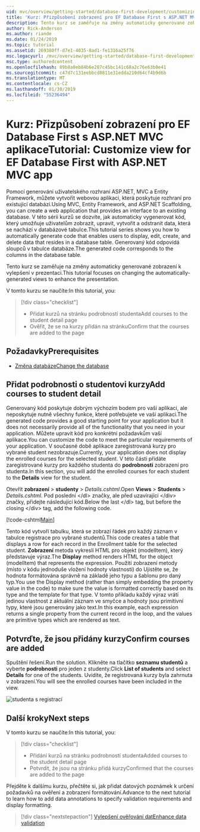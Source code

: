 ```yaml
---
uid: mvc/overview/getting-started/database-first-development/customizing-a-view
title: 'Kurz: Přizpůsobení zobrazení pro EF Database First s ASP.NET MVC aplikace'
description: Tento kurz se zaměřuje na změny automaticky generované zobrazení k vylepšení v prezentaci.
author: Rick-Anderson
ms.author: riande
ms.date: 01/24/2019
ms.topic: tutorial
ms.assetid: 269380ff-d7e1-4035-8ad1-fe1316a25f76
msc.legacyurl: /mvc/overview/getting-started/database-first-development/customizing-a-view
msc.type: authoredcontent
ms.openlocfilehash: 89b8a0eb84b6e287c45bc141c68a2c76e63b0e41
ms.sourcegitcommit: c47d7c131eebbcd8811e31edda210d64cf4b9d6b
ms.translationtype: MT
ms.contentlocale: cs-CZ
ms.lasthandoff: 01/30/2019
ms.locfileid: "55236494"
---
```

# <a name="tutorial-customize-view-for-ef-database-first-with-aspnet-mvc-app"></a><span data-ttu-id="1334f-103">Kurz: Přizpůsobení zobrazení pro EF Database First s ASP.NET MVC aplikace</span><span class="sxs-lookup"><span data-stu-id="1334f-103">Tutorial: Customize view for EF Database First with ASP.NET MVC app</span></span>

<span data-ttu-id="1334f-104">Pomocí generování uživatelského rozhraní ASP.NET, MVC a Entity Framework, můžete vytvořit webovou aplikaci, která poskytuje rozhraní pro existující databázi.</span><span class="sxs-lookup"><span data-stu-id="1334f-104">Using MVC, Entity Framework, and ASP.NET Scaffolding, you can create a web application that provides an interface to an existing database.</span></span> <span data-ttu-id="1334f-105">V této sérii kurzů se dozvíte, jak automaticky vygenerovat kód, který umožňuje uživatelům zobrazit, upravit, vytvořit a odstranit data, která se nachází v databázové tabulce.</span><span class="sxs-lookup"><span data-stu-id="1334f-105">This tutorial series shows you how to automatically generate code that enables users to display, edit, create, and delete data that resides in a database table.</span></span> <span data-ttu-id="1334f-106">Generovaný kód odpovídá sloupců v tabulce databáze.</span><span class="sxs-lookup"><span data-stu-id="1334f-106">The generated code corresponds to the columns in the database table.</span></span>

<span data-ttu-id="1334f-107">Tento kurz se zaměřuje na změny automaticky generované zobrazení k vylepšení v prezentaci.</span><span class="sxs-lookup"><span data-stu-id="1334f-107">This tutorial focuses on changing the automatically-generated views to enhance the presentation.</span></span>

<span data-ttu-id="1334f-108">V tomto kurzu se naučíte:</span><span class="sxs-lookup"><span data-stu-id="1334f-108">In this tutorial, you:</span></span>

> [!div class="checklist"]
> * <span data-ttu-id="1334f-109">Přidat kurzů na stránku podrobností studenta</span><span class="sxs-lookup"><span data-stu-id="1334f-109">Add courses to the student detail page</span></span>
> * <span data-ttu-id="1334f-110">Ověřit, že se na kurzy přidán na stránku</span><span class="sxs-lookup"><span data-stu-id="1334f-110">Confirm that the courses are added to the page</span></span>

## <a name="prerequisites"></a><span data-ttu-id="1334f-111">Požadavky</span><span class="sxs-lookup"><span data-stu-id="1334f-111">Prerequisites</span></span>

* [<span data-ttu-id="1334f-112">Změna databáze</span><span class="sxs-lookup"><span data-stu-id="1334f-112">Change the database</span></span>](changing-the-database.md)

## <a name="add-courses-to-student-detail"></a><span data-ttu-id="1334f-113">Přidat podrobnosti o studentovi kurzy</span><span class="sxs-lookup"><span data-stu-id="1334f-113">Add courses to student detail</span></span>

<span data-ttu-id="1334f-114">Generovaný kód poskytuje dobrým výchozím bodem pro vaši aplikaci, ale neposkytuje nutně všechny funkce, které potřebujete ve vaší aplikaci.</span><span class="sxs-lookup"><span data-stu-id="1334f-114">The generated code provides a good starting point for your application but it does not necessarily provide all of the functionality that you need in your application.</span></span> <span data-ttu-id="1334f-115">Můžete upravit kód pro konkrétní požadavkům vaší aplikace.</span><span class="sxs-lookup"><span data-stu-id="1334f-115">You can customize the code to meet the particular requirements of your application.</span></span> <span data-ttu-id="1334f-116">V současné době aplikace zaregistrovaná kurzy pro vybrané student nezobrazuje.</span><span class="sxs-lookup"><span data-stu-id="1334f-116">Currently, your application does not display the enrolled courses for the selected student.</span></span> <span data-ttu-id="1334f-117">V této části přidáte zaregistrované kurzy pro každého studenta do **podrobnosti** zobrazení pro studenta.</span><span class="sxs-lookup"><span data-stu-id="1334f-117">In this section, you will add the enrolled courses for each student to the **Details** view for the student.</span></span>

<span data-ttu-id="1334f-118">Otevřít **zobrazení** > **studenty** > *Details.cshtml*.</span><span class="sxs-lookup"><span data-stu-id="1334f-118">Open **Views** > **Students** > *Details.cshtml*.</span></span> <span data-ttu-id="1334f-119">Pod poslední &lt;/dl&gt; značky, ale před uzavírající &lt;/div&gt; značky, přidejte následující kód.</span><span class="sxs-lookup"><span data-stu-id="1334f-119">Below the last &lt;/dl&gt; tag, but before the closing &lt;/div&gt; tag, add the following code.</span></span>

[!code-cshtml[Main](customizing-a-view/samples/sample1.cshtml)]

<span data-ttu-id="1334f-120">Tento kód vytvoří tabulku, která se zobrazí řádek pro každý záznam v tabulce registrace pro vybrané studentů.</span><span class="sxs-lookup"><span data-stu-id="1334f-120">This code creates a table that displays a row for each record in the Enrollment table for the selected student.</span></span> <span data-ttu-id="1334f-121">**Zobrazení** metoda vykreslí HTML pro objekt (modelItem), který představuje výraz.</span><span class="sxs-lookup"><span data-stu-id="1334f-121">The **Display** method renders HTML for the object (modelItem) that represents the expression.</span></span> <span data-ttu-id="1334f-122">Použití zobrazení metody (místo v kódu jednoduše vložení hodnoty vlastnosti) do Ujistěte se, že hodnota formátována správně na základě jeho typu a šablonu pro daný typ.</span><span class="sxs-lookup"><span data-stu-id="1334f-122">You use the Display method (rather than simply embedding the property value in the code) to make sure the value is formatted correctly based on its type and the template for that type.</span></span> <span data-ttu-id="1334f-123">V tomto příkladu každý výraz vrátí jedinou vlastnost z aktuální záznam ve smyčce a hodnoty jsou primitivní typy, které jsou generovány jako text.</span><span class="sxs-lookup"><span data-stu-id="1334f-123">In this example, each expression returns a single property from the current record in the loop, and the values are primitive types which are rendered as text.</span></span>

## <a name="confirm-courses-are-added"></a><span data-ttu-id="1334f-124">Potvrďte, že jsou přidány kurzy</span><span class="sxs-lookup"><span data-stu-id="1334f-124">Confirm courses are added</span></span>

<span data-ttu-id="1334f-125">Spuštění řešení.</span><span class="sxs-lookup"><span data-stu-id="1334f-125">Run the solution.</span></span> <span data-ttu-id="1334f-126">Klikněte na tlačítko **seznamu studentů** a vyberte **podrobnosti** pro jeden z studenty.</span><span class="sxs-lookup"><span data-stu-id="1334f-126">Click **List of students** and select **Details** for one of the students.</span></span> <span data-ttu-id="1334f-127">Uvidíte, že registrovaná kurzy byla zahrnuta v zobrazení.</span><span class="sxs-lookup"><span data-stu-id="1334f-127">You will see the enrolled courses have been included in the view.</span></span>

![studenta s registrací](customizing-a-view/_static/image1.png)

## <a name="next-steps"></a><span data-ttu-id="1334f-129">Další kroky</span><span class="sxs-lookup"><span data-stu-id="1334f-129">Next steps</span></span>
<span data-ttu-id="1334f-130">V tomto kurzu se naučíte:</span><span class="sxs-lookup"><span data-stu-id="1334f-130">In this tutorial, you:</span></span>

> [!div class="checklist"]
> * <span data-ttu-id="1334f-131">Přidání kurzů na stránku podrobností studenta</span><span class="sxs-lookup"><span data-stu-id="1334f-131">Added courses to the student detail page</span></span>
> * <span data-ttu-id="1334f-132">Potvrdit, že jsou na stránku přidá kurzy</span><span class="sxs-lookup"><span data-stu-id="1334f-132">Confirmed that the courses are added to the page</span></span>

<span data-ttu-id="1334f-133">Přejděte k dalšímu kurzu, přečtěte si, jak přidat datových poznámek k určení požadavků na ověření a zobrazení formátování.</span><span class="sxs-lookup"><span data-stu-id="1334f-133">Advance to the next tutorial to learn how to add data annotations to specify validation requirements and display formatting.</span></span>
> [!div class="nextstepaction"]
> [<span data-ttu-id="1334f-134">Vylepšení ověřování dat</span><span class="sxs-lookup"><span data-stu-id="1334f-134">Enhance data validation</span></span>](enhancing-data-validation.md)
